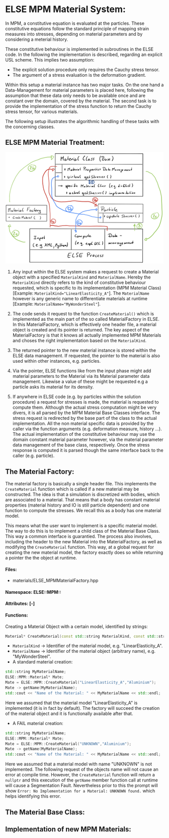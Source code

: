 # ELSE MPM Material System:
In MPM, a constitutive equation is evaluated at the particles. These constitutive equations follow the standard principle of mapping strain measures into stresses, depending on material parameters and by considering a meterial history.

These constitutive behaviour is implemented in subroutines in the ELSE code. In the following the implementation is described, regarding an explicit USL scheme. This implies two assumption:
* The explicit solution procedure only requires the Cauchy stress tensor.
* The argument of a stress evaluation is the deformation gradient.

Within this setup a material instance has two major tasks. On the one hand a Data-Management for material parameters is placed here, following the assumption that these data only needs to be available once and are constant over the domain, covered by the material. The second task is to provide the implementation of the stress function to return the Cauchy stress tensor, for various materials.

The following setup illustrates the algorithmic handling of these tasks with the concerning classes.

## ELSE MPM Material Treatment:

![](else_material_flow.jpeg)

1. Any input within the ELSE system makes a request to create a Material object with a specified `MaterialKind` and `MaterialName`.
Hereby the `MaterialKind` directly refers to the kind of constitutive behaviour requested, which is specific to its implementation (MPM Material Class) [Example: `MaterialKind="LinearElasticity_A"`]. The `MaterialName` however is any generic name to differentiate materials at runtime [Example: `MaterialName="MyWonderSteel"`].

2. The code sends it request to the function `CreateMaterial()` which is implemented as the main part of the so called MaterialFactory in ELSE. In this MaterialFactory, which is effectively one header file, a material object is created and its pointer is returned. The key aspect of the MaterialFactory is that it knows all actually implemented MPM Materials and choses the right implementation based on the `MaterialKind`.

3. The returned pointer to the new material instance is stored within the ELSE data management. If requested, the pointer to the material is also used within other instances, e.g. particles.

4. Via the pointer, ELSE functions like from the input phase might add material parameters to the Material via its Material parameter data management. Likewise a value of these might be requested e.g a particle asks its material for its density.

5. If anywhere in ELSE code (e.g. by particles within the solution procedure) a request for stresses is made, the material is requested to compute them. Although the actual stress computation might be very divers, it is all parsed by the MPM Material Base Classes interface. The stress request is redirected by the base part of the class to the actual implementation. All the non material specific data is provided by the caller via the function arguments (e.g. deformation measure, history ...).
The actual implementation of the constitutive behaviour may use the domain constant material parameter however, via the material parameter data management of the base class, respectively.
Once the stress response is computed it is parsed though the same interface back to the caller (e.g. particle).

## The Material Factory:

The material factory is basically a single header file. This implements the `CreateMaterial` function which is called if a new material may be constructed. The idea is that a simulation is discretized with bodies, which are associated to a material. That means that a body has constant material properties (material history and IO is still particle dependent) and one function to compute the stresses. We recall this as a body has one material model.

This means what the user want to implement is a specific material model. The way to do this is to implement a child class of the Material Base Class. This way a common interface is guarantied. The process also involves, including the header to the new Material into the MaterialFactory, as well as modifying the `CreateMaterial` function. This way, at a global request for creating the new material model, the factory exactly does so while returning a pointer the the object at runtime.

#### Files:
* materials/ELSE_MPMMaterialFactory.hpp

#### Namespace: ELSE::MPM::

#### Attributes: [-]

#### Functions:

Creating a Material Object with a certain model, identified by strings:
```c++
Material* CreateMaterial(const std::string MaterialKind, const std::string MaterialName)
```
* `MaterialKind` -> Identifier of the material model, e.g. "LinearElasticity_A".
* `MaterialName` -> Identifier of the material object (arbitrary name), e.g. "MyWonderSteel".
*  A standard material creation:
```c++
std::string MyMaterialName;
ELSE::MPM::Material* Mate;
Mate = ELSE::MPM::CreateMaterial("LinearElasticity_A","Aluminium");
Mate -> getName(MyMaterialName);
std::cout << "Name of the Material: " << MyMaterialName << std::endl;
```
Here we assumed that the material model "LinearElasticity_A" is implemented (it is in fact by default). The factory will succeed the creation of the material object and it is functionally available after that.

*  A FAIL material creation:
```c++
std::string MyMaterialName;
ELSE::MPM::Material* Mate;
Mate = ELSE::MPM::CreateMaterial("UNKNOWN","Aluminium");
Mate -> getName(MyMaterialName);
std::cout << "Name of the Material: " << MyMaterialName << std::endl;
```
Here we assumed that a material model with name "UNKNOWN" is not implemented. The following request of the objects name will not cause an error at compile time. However, the `CreateMaterial` function will return a `nullptr` and this execution of the `getName` member function call at runtime will cause a Segmentation Fault. Nevertheless prior to this the prompt will show `Error: No Implementation for a Material: UNKNOWN found.` which helps identifying this error.


## The Material Base Class:

## Implementation of new MPM Materials:
